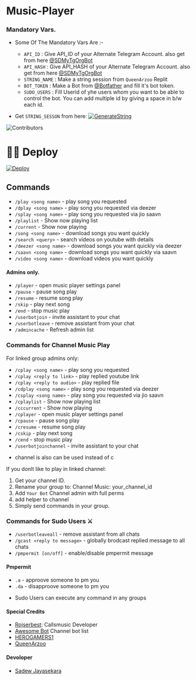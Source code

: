 # Music-Player

### Mandatory Vars.

- Some Of The Mandatory Vars Are :-
   - `API_ID` :  Give API_ID of your Alternate Telegram Account. also get from here [@SDMyTgOrgBot](https://t.me/SDMyTgOrgBot)
   - `API_HASH` :  Give API_HASH of your Alternate Telegram Account. also get from here [@SDMyTgOrgBot](https://t.me/SDMyTgOrgBot)
   - `STRING_NAME` :  Make a string session from `QueenArzoo` Replit
   - `BOT_TOKEN` :  Make a Bot from [@Botfather](https://t.me/botfather) and fill it's bot token.
   - `SUDO_USERS` :  Fill Userid of yhe users whom you want to be able to control the bot. You can add multiple id by giving a space in b/w each id.

- Get `STRING_SESSON` from here:  [![GenerateString](https://img.shields.io/badge/repl.it-generateString-yellowgreen)](https://replit.com/@QueenArzoo/VCPlayBot)

![Contributors](https://contrib.rocks/image?repo=Sadew451/SDVCPlayer)

# 🏃‍♂️ Deploy 

[![Deploy](https://www.herokucdn.com/deploy/button.svg)](https://heroku.com/deploy?template=https://github.com/Sadew451/SDVCPlayer)



## Commands

- `/play <song name>` - play song you requested
- `/dplay <song name>` - play song you requested via deezer
- `/splay <song name>` - play song you requested via jio saavn
- `/playlist` - Show now playing list
- `/current` - Show now playing
- `/song <song name>` - download songs you want quickly
- `/search <query>` - search videos on youtube with details
- `/deezer <song name>` - download songs you want quickly via deezer
- `/saavn <song name>` - download songs you want quickly via saavn
- `/video <song name>` - download videos you want quickly

#### Admins only.

- `/player` - open music player settings panel
- `/pause` - pause song play
- `/resume` - resume song play
- `/skip` - play next song
- `/end` - stop music play
- `/userbotjoin` - invite assistant to your chat
- `/userbotleave` - remove assistant from your chat
- `/admincache` - Refresh admin list

### Commands for Channel Music Play

For linked group admins only:

- `/cplay <song name>` - play song you requested
- `/cplay <reply to link>` - play replied youtube link
- `/cplay <reply to audio>` - play replied file
- `/cdplay <song name>` - play song you requested via deezer
- `/csplay <song name>` - play song you requested via jio saavn
- `/cplaylist` - Show now playing list
- `/cccurrent` - Show now playing
- `/cplayer` - open music player settings panel
- `/cpause` - pause song play
- `/cresume` - resume song play
- `/cskip` - play next song
- `/cend` - stop music play
- `/userbotjoinchannel` - invite assistant to your chat

* channel is also can be used instead of c

If you donlt like to play in linked channel:
 
 1. Get your channel ID.
 2. Rename your group to: Channel Music: your_channel_id
 3. Add `Your Bot` Channel admin with full perms
 4. add helper to channel
 5. Simply send commands in your group.

### Commands for Sudo Users ⚔️

- `/userbotleaveall` - remove assistant from all chats
- `/gcast <reply to message>` - globally brodcast replied message to all chats
- `/pmpermit [on/off]` - enable/disable pmpermit message

#### Pmpermit

- `.a` - approove someone to pm you
- `.da` - disapproove someone to pm you
+ Sudo Users can execute any command in any groups

#### Special Credits

- [Rojserbest](http://github.com/rojserbes): Callsmusic Developer
- [Awesome Bot](http://t.me/LaylaList) Channel bot list
- [HEROGAMERS1](http://t.me/HEROGAMERS1) 
- [QueenArzoo](https://github.com/QueenArzoo)

#### Devoloper 

- [Sadew Jayasekara](https://github.com/Sadew451)
